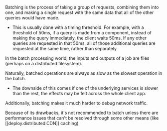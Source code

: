 
Batching is the process of taking a group of requests, combining them into one, and making a single request with the same data that all of the other queries would have made. 
- This is usually done with a timing threshold. For example, with a threshold of 50ms, if a query is made from a component, instead of making the query immediately, the client waits 50ms. If any other queries are requested in that 50ms, all of those additional queries are requested at the same time, rather than separately.

In the batch processing world, the inputs and outputs of a job are files (perhaps on a distributed filesystem).

Naturally, batched operations are always as slow as the slowest operation in the batch.
- The downside of this comes if one of the underlying services is slower than the rest, the effects may be felt across the whole client app.

Additionally, batching makes it much harder to debug network traffic.

Because of its drawbacks, it's not recommended to batch unless there are performance issues that can't be resolved through some other means (like [[deploy.distributed.CDN]] caching)
